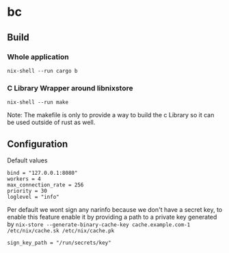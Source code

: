 # bc

## Build

### Whole application

```
nix-shell --run cargo b
```

### C Library Wrapper around libnixstore

```
nix-shell --run make
```

Note: The makefile is only to provide a way to build the c Library so it can be
used outside of rust as well.

## Configuration

Default values

```
bind = "127.0.0.1:8080"
workers = 4
max_connection_rate = 256
priority = 30
loglevel = "info"
```

Per default we wont sign any narinfo because we don't have a secret key, to 
enable this feature enable it by providing a path to a private key generated by 
`nix-store --generate-binary-cache-key cache.example.com-1 /etc/nix/cache.sk /etc/nix/cache.pk`

```
sign_key_path = "/run/secrets/key"
```

